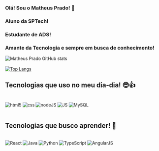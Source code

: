 ### Olá! Sou o Matheus Prado! 👋
### Aluno da SPTech!
### Estudante de ADS!
### Amante da Tecnologia e sempre em busca de conhecimento!

![Matheus Prado GitHub stats](https://github-readme-stats.vercel.app/api?username=mathsprado714&show_icons=true&theme=tokyonight)
<br>
<br>
[![Top Langs](https://github-readme-stats.vercel.app/api/top-langs/?username=mathsprado714&layout=compact)](https://github.com/anuraghazra/github-readme-stats)

## Tecnologias que uso no meu dia-dia! 😎👍

<div style="display: inline_block"><br>
    <img align-itens="center" alt="html5" src="https://img.shields.io/badge/HTML5-E34F26?style=for-the-badge&logo=html5&logoColor=white">
    <img align-itens="center" alt="css" src="https://img.shields.io/badge/CSS-239120?&style=for-the-badge&logo=css3&logoColor=white">
    <img align-itens="center" alt="nodeJS" src="https://img.shields.io/badge/Node.js-43853D?style=for-the-badge&logo=node.js&logoColor=white">
    <img align-itens="center" alt="JS" src="https://img.shields.io/badge/JavaScript-F7DF1E?style=for-the-badge&logo=javascript&logoColor=black">
    <img align-itens="center" alt="MySQL" src="https://img.shields.io/badge/MySQL-00000F?style=for-the-badge&logo=mysql&logoColor=white">
</div>
<br>


## Tecnologias que busco aprender! 🏁


<div style="display: inline_block"><br>
    <img align-itens="center" alt="React" src="https://img.shields.io/badge/React-20232A?style=for-the-badge&logo=react&logoColor=61DAFB">
    <img align-itens="center" alt="Java" src="https://img.shields.io/badge/Java-ED8B00?style=for-the-badge&logo=java&logoColor=white">
    <img align-itens="center" alt="Python" src="https://img.shields.io/badge/Python-14354C?style=for-the-badge&logo=python&logoColor=white">
    <img align-itens="center" alt="TypeScript" src="https://img.shields.io/badge/TypeScript-007ACC?style=for-the-badge&logo=typescript&logoColor=white">
    <img align-itens="center" alt="AngularJS" src="https://img.shields.io/badge/AngularJS-E23237?style=for-the-badge&logo=angularjs&logoColor=white">

</div>
